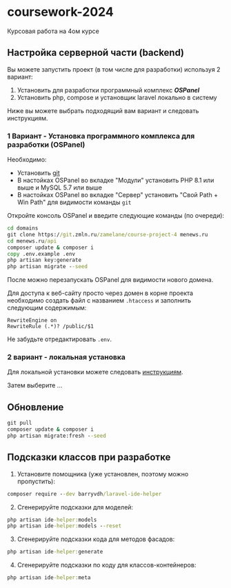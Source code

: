 # coursework-2024

Курсовая работа на 4ом курсе

## Настройка серверной части (backend)

Вы можете запустить проект (в том числе для разработки) используя 2 вариант:
1. Установить для разработки программный комплекс ***OSPanel***
2. Установить php, compose и установщик laravel локально в систему

Ниже вы можете выбрать подходящий вам вариант и следовать инструкциям.

### 1 Вариант - Установка программного комплекса для разработки (OSPanel)

Необходимо:
* Установить [git](https://git-scm.com/download/win)
* В настойках OSPanel во вкладке "Модули" установить PHP 8.1 или выше и MySQL 5.7 или выше
* В настойках OSPanel во вкладке "Сервер" установить "Свой Path + Win Path" для видимости команды `git`

Откройте консоль OSPanel и введите следующие команды (по очереди):
```bat
cd domains
git clone https://git.zmln.ru/zamelane/course-project-4 menews.ru
cd menews.ru/api
composer update & composer i
copy .env.example .env
php artisan key:generate
php artisan migrate --seed
```
После можно перезапускать OSPanel для видимости нового домена.

Для доступа к веб-сайту просто через домен в корне проекта необходимо создать файл с названием `.htaccess` и заполнить следующим содержимым:
```apacheconf
RewriteEngine on
RewriteRule (.*)? /public/$1
```
Не забудьте отредактировать `.env`.

### 2 вариант - локальная установка

Для локальной установки можете следовать [инструкциям](/docs/documenting_steps/installation.md).

Затем выберите ...
## Обновление

```bat
git pull
composer update & composer i
php artisan migrate:fresh --seed
```

## Подсказки классов при разработке

1. Установите помощника (уже установлен, поэтому можно пропустить):

```bat
composer require --dev barryvdh/laravel-ide-helper
```

2. Сгенерируйте подсказки для моделей:

```bat
php artisan ide-helper:models
php artisan ide-helper:models --reset
```

3. Сгенерируйте подсказки кода для методов фасадов:

```bat
php artisan ide-helper:generate
```

4. Сгенерируйте подсказки по коду для классов-контейнеров:

```bat
php artisan ide-helper:meta
```
